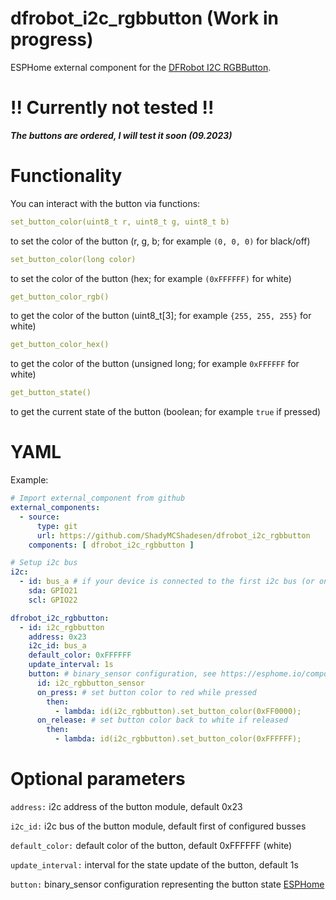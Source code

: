 # dfrobot_i2c_rgbbutton (Work in progress)
ESPHome external component for the [DFRobot I2C RGBButton](https://wiki.dfrobot.com/SKU_DFR0991_Gravity_I2C_RGB_LED_Button_Module).

# !! Currently not tested !!

**_The buttons are ordered, I will test it soon (09.2023)_**

# Functionality

You can interact with the button via functions:

```yaml
set_button_color(uint8_t r, uint8_t g, uint8_t b)
```
to set the color of the button (r, g, b; for example `(0, 0, 0)` for black/off)

```yaml
set_button_color(long color)
```
to set the color of the button (hex; for example `(0xFFFFFF)` for white)

```yaml
get_button_color_rgb()
```
to get the color of the button (uint8_t[3]; for example `{255, 255, 255}` for white)

```yaml
get_button_color_hex()
```
to get the color of the button (unsigned long; for example `0xFFFFFF` for white)

```yaml
get_button_state()
```
to get the current state of the button (boolean; for example `true` if pressed)

# YAML

Example:
```yaml
# Import external_component from github
external_components:
  - source:
      type: git
      url: https://github.com/ShadyMCShadesen/dfrobot_i2c_rgbbutton
    components: [ dfrobot_i2c_rgbbutton ]

# Setup i2c bus
i2c:    
  - id: bus_a # if your device is connected to the first i2c bus (or only one bus exists), 'secondary_bus' needs to be false
    sda: GPIO21
    scl: GPIO22

dfrobot_i2c_rgbbutton:
  - id: i2c_rgbbutton
    address: 0x23
    i2c_id: bus_a
    default_color: 0xFFFFFF
    update_interval: 1s
    button: # binary_sensor configuration, see https://esphome.io/components/binary_sensor/index.html
      id: i2c_rgbbutton_sensor
      on_press: # set button color to red while pressed
        then:
          - lambda: id(i2c_rgbbutton).set_button_color(0xFF0000);
      on_release: # set button color back to white if released
        then:
          - lambda: id(i2c_rgbbutton).set_button_color(0xFFFFFF);
```

# Optional parameters

`address:` i2c address of the button module, default 0x23

`i2c_id:` i2c bus of the button module, default first of configured busses

`default_color:` default color of the button, default 0xFFFFFF (white)

`update_interval:` interval for the state update of the button, default 1s

`button:` binary_sensor configuration representing the button state [ESPHome](https://esphome.io/components/binary_sensor/index.html)
